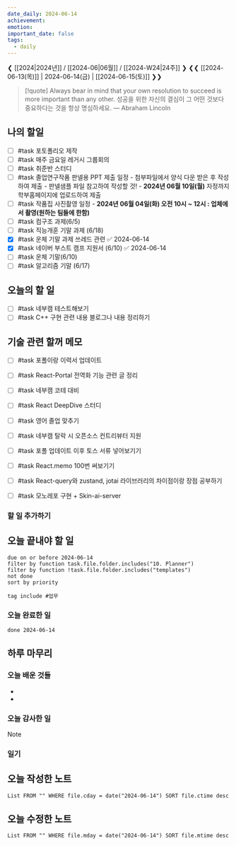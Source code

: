 ```yaml
---
date_daily: 2024-06-14
achievement: 
emotion: 
important_date: false
tags:
  - daily
---
```

❮ [[2024|2024년]] / [[2024-06|06월]] / [[2024-W24|24주]] ❯
❮❮ [[2024-06-13(목)]] | 2024-06-14(금) | [[2024-06-15(토)]] ❯❯

> [!quote] Always bear in mind that your own resolution to succeed is more important than any other.
> 성공을 위한 자신의 결심이 그 어떤 것보다 중요하다는 것을 항상 명심하세요.
> — Abraham Lincoln
## 나의 할일

- [ ] #task 포토폴리오 제작
- [ ] #task 매주 금요일 레거시 그룹회의
- [ ] #task 취준반 스터디
- [ ] #task 졸업연구작품 판넬용 PPT 제출 일정   - 첨부파일에서 양식 다운 받은 후 작성하여 제출   - 판넬샘플 파일 참고하여 작성할 것!   - **2024년 06월 10일(월)** 자정까지 학부홈페이지에 업로드하여 제출 
- [ ] #task 작품집 사진촬영 일정   - **2024년 06월 04일(화) 오전 10시 ~ 12시 : 업체에서 촬영(원하는 팀들에 한함)**
- [ ] #task 컴구조 과제(6/5)
- [ ] #task 직능개훈 기말 과제 (6/18)
- [x] #task 운체 기말 과제 쓰레드 관련 ✅ 2024-06-14
- [x] #task 네이버 부스트 캠프 지원서 (6/10) ✅ 2024-06-14
- [ ] #task 운체 기말(6/10)
- [ ] #task 알고리즘 기말 (6/17)

## 오늘의 할 일
- [ ] #task 네부캠 테스트해보기
- [ ] #task C++ 구현 관련 내용 블로그나 내용 정리하기

## 기술 관련 할꺼 메모

- [ ] #task 포폴이랑 이력서 업데이트
- [ ] #task React-Portal 전역화 기능 관련 글 정리
- [ ] #task 네부캠 코테 대비
- [ ] #task React DeepDive 스터디
- [ ] #task 영어 졸업 맞추기
- [ ] #task 네부캠 탈락 시 오픈소스 컨트리뷰터 지원
- [ ] #task 포폴 업데이트 이후 토스 서류 넣어보기기
- [ ] #task React.memo 100번 써보기기
- [ ] #task React-query와 zustand, jotai 라이브러리의 차이점이랑 장점 공부하기
- [ ] #task 모노레포 구현 + Skin-ai-server


### 할 일 추가하기


## 오늘 끝내야 할 일
```tasks
due on or before 2024-06-14
filter by function task.file.folder.includes("10. Planner")
filter by function !task.file.folder.includes("templates")
not done
sort by priority
```
```tasks
tag include #업무 
```


### 오늘 완료한 일
```tasks
done 2024-06-14
```

## 하루 마무리
### 오늘 배운 것들
- 
- 
### 오늘 감사한 일
>[!note]
>
### 일기

## 오늘 작성한 노트
```dataview
List FROM "" WHERE file.cday = date("2024-06-14") SORT file.ctime desc

```

## 오늘 수정한 노트
```dataview
List FROM "" WHERE file.mday = date("2024-06-14") SORT file.mtime desc


```